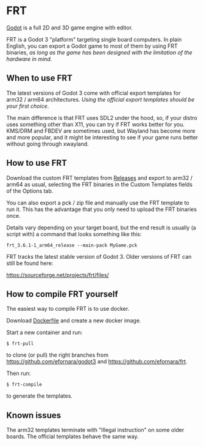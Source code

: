 FRT
===

[Godot](https://godotengine.org) is a full 2D and 3D game engine with editor.

FRT is a Godot 3 "platform" targeting single board computers. In plain English,
you can export a Godot game to most of them by using FRT binaries, *as long as
the game has been designed with the limitation of the hardware in mind*.

## When to use FRT

The latest versions of Godot 3 come with official export templates for
arm32 / arm64 architectures.
*Using the official export templates should be your first choice*.

The main difference is that FRT uses SDL2 under the hood, so, if your distro
uses something other than X11, you can try if FRT works better for you.
KMS/DRM and FBDEV are sometimes used, but Wayland has become more and more
popular, and it might be interesting to see if your game runs better
without going through xwayland.

## How to use FRT

Download the custom FRT templates from
[Releases](https://github.com/efornara/frt/releases)
and export to arm32 / arm64 as usual, selecting the FRT binaries in the
Custom Templates fields of the Options tab.

You can also export a pck / zip file and manually use the FRT template
to run it. This has the advantage that you only need to upload the FRT
binaries once.

Details vary depending on your target board, but the end result is usually
(a script with) a command that looks something like this:

    frt_3.6.1-1_arm64_release --main-pack MyGame.pck

FRT tracks the latest stable version of Godot 3. Older versions of FRT
can still be found here:

<https://sourceforge.net/projects/frt/files/>

## How to compile FRT yourself

The easiest way to compile FRT is to use docker.

Download [Dockerfile](https://raw.githubusercontent.com/efornara/frt/refs/heads/master/scripts/Dockerfile) and create a new docker image.

Start a new container and run:

    $ frt-pull

to clone (or pull) the right branches from <https://github.com/efornara/godot3>
and <https://github.com/efornara/frt>.

Then run:

    $ frt-compile

to generate the templates.

## Known issues

The arm32 templates terminate with "Illegal instruction" on some older boards.
The official templates behave the same way.
